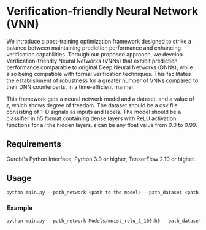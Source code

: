 # Verification-friendly Neural Network (VNN)

We introduce a post-training optimization framework designed to strike a balance between maintaining prediction performance and enhancing verification capabilities. Through our proposed approach, we develop Verification-friendly Neural Networks (VNNs) that exhibit prediction performance comparable to original Deep Neural Networks (DNNs), while also being compatible with formal verification techniques. This facilitates the establishment of robustness for a greater number of VNNs compared to their DNN counterparts, in a time-efficient manner.

This framework gets a neural network model and a dataset, and a value of $\epsilon$, which shows degree of freedom. The dataset should be a csv file consisting of 1-D signals as inputs and labels. The model should be a classifier in h5 format containing dense layers with ReLU activation functions for all the hidden layers. $\epsilon$ can be any float value from 0.0 to 0.99.

## Requirements 

Gurobi's Python Interface, Python 3.9 or higher, TensorFlow 2.10 or higher.


## Usage
```python
python main.py --path_network <path to the model> --path_dataset <path to the dataset> --epsilon <float between 0.0 and 0.99>

```

### Example

```python
python main.py --path_network Models/mnist_relu_2_100.h5 --path_dataset Dataset/mnist_validation.csv --epsilon 0.0

